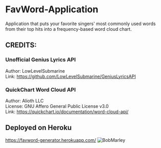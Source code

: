 # FavWord-Application
Application that puts your favorite singers' most commonly used words from their top hits into a frequency-based word cloud chart.

## CREDITS:
### Unofficial Genius Lyrics API
Author: LowLevelSubmarine <br/>
Link: https://github.com/LowLevelSubmarine/GeniusLyricsAPI <br/>

### QuickChart Word Cloud API
Author: Alioth LLC <br/>
License: GNU Affero General Public License v3.0 <br/>
Link: https://quickchart.io/documentation/word-cloud-api/ <br/>

## Deployed on Heroku
https://favword-generator.herokuapp.com/
![BobMarley](https://github.com/quinnoneal/FavWord-Application/assets/103077188/b56a697d-1882-4c00-97e0-04294786ca19)
